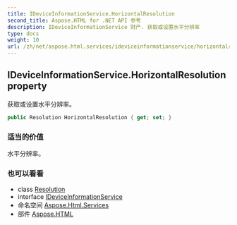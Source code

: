 ```yaml
---
title: IDeviceInformationService.HorizontalResolution
second_title: Aspose.HTML for .NET API 参考
description: IDeviceInformationService 财产. 获取或设置水平分辨率
type: docs
weight: 10
url: /zh/net/aspose.html.services/ideviceinformationservice/horizontalresolution/
---
```

## IDeviceInformationService.HorizontalResolution property

获取或设置水平分辨率。

```csharp
public Resolution HorizontalResolution { get; set; }
```

### 适当的价值

水平分辨率。

### 也可以看看

* class [Resolution](../../../aspose.html.drawing/resolution/)
* interface [IDeviceInformationService](../)
* 命名空间 [Aspose.Html.Services](../../ideviceinformationservice/)
* 部件 [Aspose.HTML](../../../)


